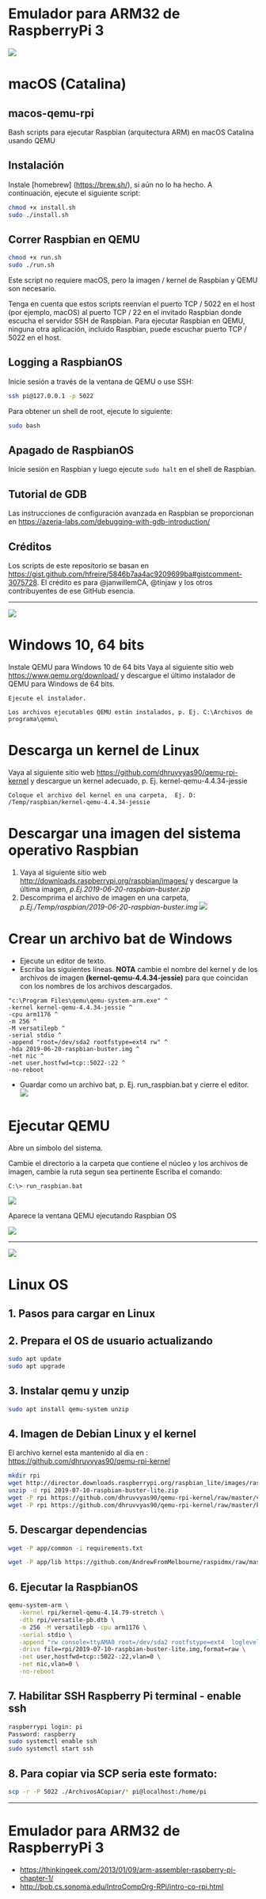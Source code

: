 # Emulador para ARM32 de RaspberryPi 3

![](../imagenes/macos.png)
# macOS (Catalina)

## macos-qemu-rpi
Bash scripts para ejecutar Raspbian (arquitectura ARM) en macOS Catalina usando QEMU

## Instalación

Instale [homebrew] (https://brew.sh/), si aún no lo ha hecho.
A continuación, ejecute el siguiente script:

```bash
chmod +x install.sh
sudo ./install.sh
```

## Correr Raspbian en QEMU

```bash
chmod +x run.sh
sudo ./run.sh
```

Este script no requiere macOS, pero la imagen / kernel de Raspbian y QEMU son necesario.

Tenga en cuenta que estos scripts reenvían el puerto TCP / 5022 en el host (por ejemplo, macOS) al puerto
TCP / 22 en el invitado Raspbian donde escucha el servidor SSH de Raspbian.
Para ejecutar Raspbian en QEMU, ninguna otra aplicación, incluido Raspbian, puede escuchar
puerto TCP / 5022 en el host.

## Logging a RaspbianOS

Inicie sesión a través de la ventana de QEMU o use SSH:
```bash
ssh pi@127.0.0.1 -p 5022
```

Para obtener un shell de root, ejecute lo siguiente:
```bash
sudo bash
```

## Apagado de RaspbianOS
Inicie sesión en Raspbian y luego ejecute `sudo halt` en el shell de Raspbian.

## Tutorial de GDB

Las instrucciones de configuración avanzada en Raspbian se proporcionan en
https://azeria-labs.com/debugging-with-gdb-introduction/

## Créditos

Los scripts de este repositorio se basan en
https://gist.github.com/hfreire/5846b7aa4ac9209699ba#gistcomment-3075728.
El crédito es para @janwillemCA, @tinjaw y los otros contribuyentes de ese GitHub
esencia.


---------
![](../imagenes/mswindows.png)
# Windows  10, 64 bits

Instale QEMU para Windows 10 de 64 bits
Vaya al siguiente sitio web https://www.qemu.org/download/ y descargue el último instalador de QEMU para Windows de 64 bits.
```
Ejecute el instalador.

Los archivos ejecutables QEMU están instalados, p. Ej. C:\Archivos de programa\qemu\
```

#  Descarga un kernel de Linux

Vaya al siguiente sitio web https://github.com/dhruvvyas90/qemu-rpi-kernel y descargue un kernel adecuado, p. Ej. kernel-qemu-4.4.34-jessie
```
Coloque el archivo del kernel en una carpeta,  Ej. D: /Temp/raspbian/kernel-qemu-4.4.34-jessie
```

#  Descargar una imagen del sistema operativo Raspbian
1. Vaya al siguiente sitio web http://downloads.raspberrypi.org/raspbian/images/ y descargue la última imagen, _p.Ej.2019-06-20-raspbian-buster.zip_
2. Descomprima el archivo de imagen en una carpeta, _p.Ej./Temp/raspbian/2019-06-20-raspbian-buster.img_
![](../imagenes/wq0.png)

# Crear un archivo bat de Windows
- Ejecute un editor de texto.
- Escriba las siguientes líneas.
**NOTA** cambie el nombre del kernel y de los archivos de imagen **(kernel-qemu-4.4.34-jessie)** para que coincidan con los nombres de los archivos descargados.
```
"c:\Program Files\qemu\qemu-system-arm.exe" ^
-kernel kernel-qemu-4.4.34-jessie ^
-cpu arm1176 ^
-m 256 ^
-M versatilepb ^
-serial stdio ^
-append "root=/dev/sda2 rootfstype=ext4 rw" ^
-hda 2019-06-20-raspbian-buster.img ^
-net nic ^
-net user,hostfwd=tcp::5022-:22 ^
-no-reboot

```

- Guardar como un archivo bat, p. Ej. run_raspbian.bat y cierre el editor.
![](../imagenes/wq1.png)


# Ejecutar QEMU
Abre un símbolo del sistema.
 
Cambie el directorio a la carpeta que contiene el núcleo y los archivos de imagen, cambie la ruta segun sea pertinente
Escriba el comando:
```
C:\> run_raspbian.bat
```
![](../imagenes/wq2.png)

Aparece la ventana QEMU ejecutando Raspbian OS

![](../imagenes/wq3.png)



-------
![](../imagenes/linux.png)
# Linux OS 

## 1. Pasos para cargar en Linux


## 2. Prepara el OS de usuario actualizando
```bash
sudo apt update
sudo apt upgrade
```

## 3. Instalar qemu y unzip
```bash
sudo apt install qemu-system unzip
```

## 4. Imagen de Debian Linux y  el  kernel
El archivo kernel esta mantenido al dia en : https://github.com/dhruvvyas90/qemu-rpi-kernel

```bash
mkdir rpi
wget http://director.downloads.raspberrypi.org/raspbian_lite/images/raspbian_lite-2019-07-12/2019-07-10-raspbian-buster-lite.zip
unzip -d rpi 2019-07-10-raspbian-buster-lite.zip
wget -P rpi https://github.com/dhruvvyas90/qemu-rpi-kernel/raw/master/versatile-pb.dtb
wget -P rpi https://github.com/dhruvvyas90/qemu-rpi-kernel/raw/master/kernel-qemu-4.14.79-stretch

```

## 5. Descargar  dependencias
```bash
wget -P app/common -i requirements.txt

wget -P app/lib https://github.com/AndrewFromMelbourne/raspidmx/raw/master/lib/Makefile
```

## 6. Ejecutar la RaspbianOS
```bash
qemu-system-arm \
   -kernel rpi/kernel-qemu-4.14.79-stretch \
   -dtb rpi/versatile-pb.dtb \
   -m 256 -M versatilepb -cpu arm1176 \
   -serial stdio \
   -append "rw console=ttyAMA0 root=/dev/sda2 rootfstype=ext4  loglevel=8 rootwait fsck.repair=yes memtest=1" \
   -drive file=rpi/2019-07-10-raspbian-buster-lite.img,format=raw \
   -net user,hostfwd=tcp::5022-:22,vlan=0 \
   -net nic,vlan=0 \
   -no-reboot
```

## 7. Habilitar SSH Raspberry Pi terminal - enable ssh
```bash
raspberrypi login: pi
Password: raspberry 
sudo systemctl enable ssh
sudo systemctl start ssh
```

## 8. Para copiar via SCP seria este formato:
```bash
scp -r -P 5022 ./ArchivosACopiar/* pi@localhost:/home/pi
```

-------



# Emulador para ARM32 de RaspberryPi 3

- https://thinkingeek.com/2013/01/09/arm-assembler-raspberry-pi-chapter-1/
- http://bob.cs.sonoma.edu/IntroCompOrg-RPi/intro-co-rpi.html

